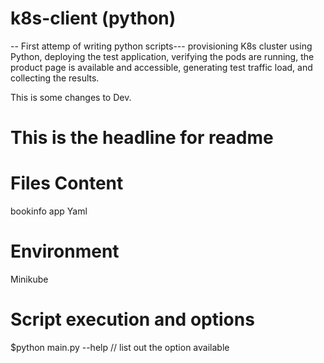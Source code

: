 # k8s-client (python)
-- First attemp of writing python scripts---
provisioning K8s cluster using Python, deploying the test application, verifying the pods are running, the product page is available and accessible, generating test traffic load, and collecting the results.

This is some changes to Dev.

# This is the headline for readme

# Files Content
bookinfo app Yaml
# Environment
Minikube

# Script execution and options 
$python main.py --help    // list out the option available
